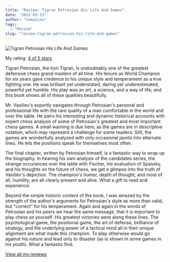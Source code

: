 ```yaml
---
title: "Review: Tigran Petrosian His Life And Games"
date: "2012-03-13"
author: "tomasino"
tags:
  - "Review"
slug: "review-tigran-petrosian-his-life-and-games"
---
```


![Tigran Petrosian His Life And Games](//photo.goodreads.com/books/1278483129m/7610725.jpg)

My rating: [4 of 5 stars][]

Tigran Petrosian, the Iron Tigran, is undoubtably one of the greatest
defensive chess grand masters of all time. His tenure as World Champion
for six years gave credence to his unique style and temperament as a
true fighting one. He was brilliant yet understated, daring yet
underestimated, powerful yet humble. His play was an art, a science, and
a way of life; and this book shows all of these qualities beautifully.

Mr. Vasiliev's expertly navigates through Petrosian's personal and
professional life with the rare quality of a man comfortable in the
world and over the table. He pairs his interesting and dynamic
historical accounts with expert chess analysis of some of Petrosian's
greatest and most important chess games. A small warning is due here, as
the games are in descriptive notation, which may represent a challenge
for some readers. Still, the games are wonderfully analyzed with only
occasional jaunts into alternate lines. He lets the positions speak for
themselves most often.

The final chapter, written by Petrosian himself, is a fantastic way to
wrap up the biography. In hearing his own analysis of the candidates
series, the strange occurances over the table with Fischer, his
evaluation of Spassky, and his thoughts on the future of chess, we get a
glimpse into the truth of Vasiliev's depiction. The champion's humor,
depth of thought, and most of all, humility, are all clearly present and
alive. What a gift to read and experience.

Beyond the simple historic content of the book, I was amazed by the
strength of the author's arguments for Petrosian's style as more than
valid, but "correct" for his temperament. Again and again in the words
of Petrosian and his peers we hear the same message, that it is
important to play chess as yourself. His greatest victories were along
these lines. The psychological game, the positional game, the art of
defense, brilliance of strategy, and the underlying power of a tactical
mind all in their unique alignment are what made this champion. To play
otherwise would go against his nature and lead only to disaster (as is
shown in some games in his youth). What a fantastic find.

[View all my reviews][4 of 5 stars]

  [4 of 5 stars]: //www.goodreads.com/review/show/275453256
